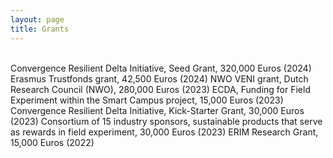 ```yaml
---
layout: page
title: Grants
---
```



<list><br></list>
<list>Convergence Resilient Delta Initiative, <me>Seed Grant</me>, 320,000 Euros (2024)</list>
<list>Erasmus Trustfonds grant, 42,500 Euros (2024)</list>
<list><me>NWO VENI grant</me>, Dutch Research Council (NWO), 280,000 Euros (2023)</list>
<list>ECDA, Funding for Field Experiment within the Smart Campus project, 15,000 Euros (2023)</list>
<list>Convergence Resilient Delta Initiative, Kick-Starter Grant, 30,000 Euros (2023)</list>
<list>Consortium of 15 industry sponsors, sustainable products that serve as rewards in field experiment, 30,000 Euros (2023)</list>
<list>ERIM Research Grant, 15,000 Euros (2022)</list>


